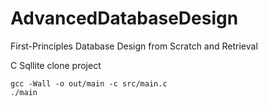# AdvancedDatabaseDesign
First-Principles Database Design from Scratch and Retrieval 


C Sqllite clone project

    gcc -Wall -o out/main -c src/main.c
    ./main 

